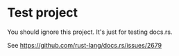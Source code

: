 # Test project

You should ignore this project. It's just for testing docs.rs.

See <https://github.com/rust-lang/docs.rs/issues/2679>
